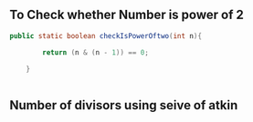 <h2>To Check whether Number is power of 2</h2>

```java
public static boolean checkIsPowerOftwo(int n){

        return (n & (n - 1)) == 0;

    }



```

<h2>Number of divisors using seive of atkin</h2>
